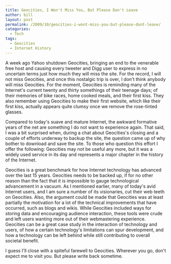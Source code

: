 ```yaml
---
title: Geocities, I Won't Miss You, But Please Don't Leave
author: bill
layout: post
permalink: /2009/10/geocities-i-wont-miss-you-but-please-dont-leave/
categories:
  - Tech
tags:
  - Geocities
  - Internet History
---
```

<!--[if gte mso 9]><xml> <w:WordDocument> <w:View>Normal</w:View> <w:Zoom>0</w:Zoom> <w:TrackMoves /> <w:TrackFormatting /> <w:PunctuationKerning /> <w:ValidateAgainstSchemas /> <w:SaveIfXMLInvalid>false</w:SaveIfXMLInvalid> <w:IgnoreMixedContent>false</w:IgnoreMixedContent> <w:AlwaysShowPlaceholderText>false</w:AlwaysShowPlaceholderText> <w:DoNotPromoteQF /> <w:LidThemeOther>EN-US</w:LidThemeOther> <w:LidThemeAsian>X-NONE</w:LidThemeAsian> <w:LidThemeComplexScript>X-NONE</w:LidThemeComplexScript> <w:Compatibility> <w:BreakWrappedTables /> <w:SnapToGridInCell /> <w:WrapTextWithPunct /> <w:UseAsianBreakRules /> <w:DontGrowAutofit /> <w:SplitPgBreakAndParaMark /> <w:DontVertAlignCellWithSp /> <w:DontBreakConstrainedForcedTables /> <w:DontVertAlignInTxbx /> <w:Word11KerningPairs /> <w:CachedColBalance /> </w:Compatibility> <w:BrowserLevel>MicrosoftInternetExplorer4</w:BrowserLevel> <m:mathPr> <m:mathFont m:val="Cambria Math" /> <m:brkBin m:val="before" /> <m:brkBinSub m:val="&#45;-" /> <m:smallFrac m:val="off" /> <m:dispDef /> <m:lMargin m:val="0" /> <m:rMargin m:val="0" /> <m:defJc m:val="centerGroup" /> <m:wrapIndent m:val="1440" /> <m:intLim m:val="subSup" /> <m:naryLim m:val="undOvr" /> </m:mathPr></w:WordDocument> </xml><![endif]-->

<!--[if gte mso 9]><xml> <w:LatentStyles DefLockedState="false" DefUnhideWhenUsed="true"   DefSemiHidden="true" DefQFormat="false" DefPriority="99"   LatentStyleCount="267"> <w:LsdException Locked="false" Priority="0" SemiHidden="false"    UnhideWhenUsed="false" QFormat="true" Name="Normal" /> <w:LsdException Locked="false" Priority="9" SemiHidden="false"    UnhideWhenUsed="false" QFormat="true" Name="heading 1" /> <w:LsdException Locked="false" Priority="9" QFormat="true" Name="heading 2" /> <w:LsdException Locked="false" Priority="9" QFormat="true" Name="heading 3" /> <w:LsdException Locked="false" Priority="9" QFormat="true" Name="heading 4" /> <w:LsdException Locked="false" Priority="9" QFormat="true" Name="heading 5" /> <w:LsdException Locked="false" Priority="9" QFormat="true" Name="heading 6" /> <w:LsdException Locked="false" Priority="9" QFormat="true" Name="heading 7" /> <w:LsdException Locked="false" Priority="9" QFormat="true" Name="heading 8" /> <w:LsdException Locked="false" Priority="9" QFormat="true" Name="heading 9" /> <w:LsdException Locked="false" Priority="39" Name="toc 1" /> <w:LsdException Locked="false" Priority="39" Name="toc 2" /> <w:LsdException Locked="false" Priority="39" Name="toc 3" /> <w:LsdException Locked="false" Priority="39" Name="toc 4" /> <w:LsdException Locked="false" Priority="39" Name="toc 5" /> <w:LsdException Locked="false" Priority="39" Name="toc 6" /> <w:LsdException Locked="false" Priority="39" Name="toc 7" /> <w:LsdException Locked="false" Priority="39" Name="toc 8" /> <w:LsdException Locked="false" Priority="39" Name="toc 9" /> <w:LsdException Locked="false" Priority="35" QFormat="true" Name="caption" /> <w:LsdException Locked="false" Priority="10" SemiHidden="false"    UnhideWhenUsed="false" QFormat="true" Name="Title" /> <w:LsdException Locked="false" Priority="1" Name="Default Paragraph Font" /> <w:LsdException Locked="false" Priority="11" SemiHidden="false"    UnhideWhenUsed="false" QFormat="true" Name="Subtitle" /> <w:LsdException Locked="false" Priority="22" SemiHidden="false"    UnhideWhenUsed="false" QFormat="true" Name="Strong" /> <w:LsdException Locked="false" Priority="20" SemiHidden="false"    UnhideWhenUsed="false" QFormat="true" Name="Emphasis" /> <w:LsdException Locked="false" Priority="59" SemiHidden="false"    UnhideWhenUsed="false" Name="Table Grid" /> <w:LsdException Locked="false" UnhideWhenUsed="false" Name="Placeholder Text" /> <w:LsdException Locked="false" Priority="1" SemiHidden="false"    UnhideWhenUsed="false" QFormat="true" Name="No Spacing" /> <w:LsdException Locked="false" Priority="60" SemiHidden="false"    UnhideWhenUsed="false" Name="Light Shading" /> <w:LsdException Locked="false" Priority="61" SemiHidden="false"    UnhideWhenUsed="false" Name="Light List" /> <w:LsdException Locked="false" Priority="62" SemiHidden="false"    UnhideWhenUsed="false" Name="Light Grid" /> <w:LsdException Locked="false" Priority="63" SemiHidden="false"    UnhideWhenUsed="false" Name="Medium Shading 1" /> <w:LsdException Locked="false" Priority="64" SemiHidden="false"    UnhideWhenUsed="false" Name="Medium Shading 2" /> <w:LsdException Locked="false" Priority="65" SemiHidden="false"    UnhideWhenUsed="false" Name="Medium List 1" /> <w:LsdException Locked="false" Priority="66" SemiHidden="false"    UnhideWhenUsed="false" Name="Medium List 2" /> <w:LsdException Locked="false" Priority="67" SemiHidden="false"    UnhideWhenUsed="false" Name="Medium Grid 1" /> <w:LsdException Locked="false" Priority="68" SemiHidden="false"    UnhideWhenUsed="false" Name="Medium Grid 2" /> <w:LsdException Locked="false" Priority="69" SemiHidden="false"    UnhideWhenUsed="false" Name="Medium Grid 3" /> <w:LsdException Locked="false" Priority="70" SemiHidden="false"    UnhideWhenUsed="false" Name="Dark List" /> <w:LsdException Locked="false" Priority="71" SemiHidden="false"    UnhideWhenUsed="false" Name="Colorful Shading" /> <w:LsdException Locked="false" Priority="72" SemiHidden="false"    UnhideWhenUsed="false" Name="Colorful List" /> <w:LsdException Locked="false" Priority="73" SemiHidden="false"    UnhideWhenUsed="false" Name="Colorful Grid" /> <w:LsdException Locked="false" Priority="60" SemiHidden="false"    UnhideWhenUsed="false" Name="Light Shading Accent 1" /> <w:LsdException Locked="false" Priority="61" SemiHidden="false"    UnhideWhenUsed="false" Name="Light List Accent 1" /> <w:LsdException Locked="false" Priority="62" SemiHidden="false"    UnhideWhenUsed="false" Name="Light Grid Accent 1" /> <w:LsdException Locked="false" Priority="63" SemiHidden="false"    UnhideWhenUsed="false" Name="Medium Shading 1 Accent 1" /> <w:LsdException Locked="false" Priority="64" SemiHidden="false"    UnhideWhenUsed="false" Name="Medium Shading 2 Accent 1" /> <w:LsdException Locked="false" Priority="65" SemiHidden="false"    UnhideWhenUsed="false" Name="Medium List 1 Accent 1" /> <w:LsdException Locked="false" UnhideWhenUsed="false" Name="Revision" /> <w:LsdException Locked="false" Priority="34" SemiHidden="false"    UnhideWhenUsed="false" QFormat="true" Name="List Paragraph" /> <w:LsdException Locked="false" Priority="29" SemiHidden="false"    UnhideWhenUsed="false" QFormat="true" Name="Quote" /> <w:LsdException Locked="false" Priority="30" SemiHidden="false"    UnhideWhenUsed="false" QFormat="true" Name="Intense Quote" /> <w:LsdException Locked="false" Priority="66" SemiHidden="false"    UnhideWhenUsed="false" Name="Medium List 2 Accent 1" /> <w:LsdException Locked="false" Priority="67" SemiHidden="false"    UnhideWhenUsed="false" Name="Medium Grid 1 Accent 1" /> <w:LsdException Locked="false" Priority="68" SemiHidden="false"    UnhideWhenUsed="false" Name="Medium Grid 2 Accent 1" /> <w:LsdException Locked="false" Priority="69" SemiHidden="false"    UnhideWhenUsed="false" Name="Medium Grid 3 Accent 1" /> <w:LsdException Locked="false" Priority="70" SemiHidden="false"    UnhideWhenUsed="false" Name="Dark List Accent 1" /> <w:LsdException Locked="false" Priority="71" SemiHidden="false"    UnhideWhenUsed="false" Name="Colorful Shading Accent 1" /> <w:LsdException Locked="false" Priority="72" SemiHidden="false"    UnhideWhenUsed="false" Name="Colorful List Accent 1" /> <w:LsdException Locked="false" Priority="73" SemiHidden="false"    UnhideWhenUsed="false" Name="Colorful Grid Accent 1" /> <w:LsdException Locked="false" Priority="60" SemiHidden="false"    UnhideWhenUsed="false" Name="Light Shading Accent 2" /> <w:LsdException Locked="false" Priority="61" SemiHidden="false"    UnhideWhenUsed="false" Name="Light List Accent 2" /> <w:LsdException Locked="false" Priority="62" SemiHidden="false"    UnhideWhenUsed="false" Name="Light Grid Accent 2" /> <w:LsdException Locked="false" Priority="63" SemiHidden="false"    UnhideWhenUsed="false" Name="Medium Shading 1 Accent 2" /> <w:LsdException Locked="false" Priority="64" SemiHidden="false"    UnhideWhenUsed="false" Name="Medium Shading 2 Accent 2" /> <w:LsdException Locked="false" Priority="65" SemiHidden="false"    UnhideWhenUsed="false" Name="Medium List 1 Accent 2" /> <w:LsdException Locked="false" Priority="66" SemiHidden="false"    UnhideWhenUsed="false" Name="Medium List 2 Accent 2" /> <w:LsdException Locked="false" Priority="67" SemiHidden="false"    UnhideWhenUsed="false" Name="Medium Grid 1 Accent 2" /> <w:LsdException Locked="false" Priority="68" SemiHidden="false"    UnhideWhenUsed="false" Name="Medium Grid 2 Accent 2" /> <w:LsdException Locked="false" Priority="69" SemiHidden="false"    UnhideWhenUsed="false" Name="Medium Grid 3 Accent 2" /> <w:LsdException Locked="false" Priority="70" SemiHidden="false"    UnhideWhenUsed="false" Name="Dark List Accent 2" /> <w:LsdException Locked="false" Priority="71" SemiHidden="false"    UnhideWhenUsed="false" Name="Colorful Shading Accent 2" /> <w:LsdException Locked="false" Priority="72" SemiHidden="false"    UnhideWhenUsed="false" Name="Colorful List Accent 2" /> <w:LsdException Locked="false" Priority="73" SemiHidden="false"    UnhideWhenUsed="false" Name="Colorful Grid Accent 2" /> <w:LsdException Locked="false" Priority="60" SemiHidden="false"    UnhideWhenUsed="false" Name="Light Shading Accent 3" /> <w:LsdException Locked="false" Priority="61" SemiHidden="false"    UnhideWhenUsed="false" Name="Light List Accent 3" /> <w:LsdException Locked="false" Priority="62" SemiHidden="false"    UnhideWhenUsed="false" Name="Light Grid Accent 3" /> <w:LsdException Locked="false" Priority="63" SemiHidden="false"    UnhideWhenUsed="false" Name="Medium Shading 1 Accent 3" /> <w:LsdException Locked="false" Priority="64" SemiHidden="false"    UnhideWhenUsed="false" Name="Medium Shading 2 Accent 3" /> <w:LsdException Locked="false" Priority="65" SemiHidden="false"    UnhideWhenUsed="false" Name="Medium List 1 Accent 3" /> <w:LsdException Locked="false" Priority="66" SemiHidden="false"    UnhideWhenUsed="false" Name="Medium List 2 Accent 3" /> <w:LsdException Locked="false" Priority="67" SemiHidden="false"    UnhideWhenUsed="false" Name="Medium Grid 1 Accent 3" /> <w:LsdException Locked="false" Priority="68" SemiHidden="false"    UnhideWhenUsed="false" Name="Medium Grid 2 Accent 3" /> <w:LsdException Locked="false" Priority="69" SemiHidden="false"    UnhideWhenUsed="false" Name="Medium Grid 3 Accent 3" /> <w:LsdException Locked="false" Priority="70" SemiHidden="false"    UnhideWhenUsed="false" Name="Dark List Accent 3" /> <w:LsdException Locked="false" Priority="71" SemiHidden="false"    UnhideWhenUsed="false" Name="Colorful Shading Accent 3" /> <w:LsdException Locked="false" Priority="72" SemiHidden="false"    UnhideWhenUsed="false" Name="Colorful List Accent 3" /> <w:LsdException Locked="false" Priority="73" SemiHidden="false"    UnhideWhenUsed="false" Name="Colorful Grid Accent 3" /> <w:LsdException Locked="false" Priority="60" SemiHidden="false"    UnhideWhenUsed="false" Name="Light Shading Accent 4" /> <w:LsdException Locked="false" Priority="61" SemiHidden="false"    UnhideWhenUsed="false" Name="Light List Accent 4" /> <w:LsdException Locked="false" Priority="62" SemiHidden="false"    UnhideWhenUsed="false" Name="Light Grid Accent 4" /> <w:LsdException Locked="false" Priority="63" SemiHidden="false"    UnhideWhenUsed="false" Name="Medium Shading 1 Accent 4" /> <w:LsdException Locked="false" Priority="64" SemiHidden="false"    UnhideWhenUsed="false" Name="Medium Shading 2 Accent 4" /> <w:LsdException Locked="false" Priority="65" SemiHidden="false"    UnhideWhenUsed="false" Name="Medium List 1 Accent 4" /> <w:LsdException Locked="false" Priority="66" SemiHidden="false"    UnhideWhenUsed="false" Name="Medium List 2 Accent 4" /> <w:LsdException Locked="false" Priority="67" SemiHidden="false"    UnhideWhenUsed="false" Name="Medium Grid 1 Accent 4" /> <w:LsdException Locked="false" Priority="68" SemiHidden="false"    UnhideWhenUsed="false" Name="Medium Grid 2 Accent 4" /> <w:LsdException Locked="false" Priority="69" SemiHidden="false"    UnhideWhenUsed="false" Name="Medium Grid 3 Accent 4" /> <w:LsdException Locked="false" Priority="70" SemiHidden="false"    UnhideWhenUsed="false" Name="Dark List Accent 4" /> <w:LsdException Locked="false" Priority="71" SemiHidden="false"    UnhideWhenUsed="false" Name="Colorful Shading Accent 4" /> <w:LsdException Locked="false" Priority="72" SemiHidden="false"    UnhideWhenUsed="false" Name="Colorful List Accent 4" /> <w:LsdException Locked="false" Priority="73" SemiHidden="false"    UnhideWhenUsed="false" Name="Colorful Grid Accent 4" /> <w:LsdException Locked="false" Priority="60" SemiHidden="false"    UnhideWhenUsed="false" Name="Light Shading Accent 5" /> <w:LsdException Locked="false" Priority="61" SemiHidden="false"    UnhideWhenUsed="false" Name="Light List Accent 5" /> <w:LsdException Locked="false" Priority="62" SemiHidden="false"    UnhideWhenUsed="false" Name="Light Grid Accent 5" /> <w:LsdException Locked="false" Priority="63" SemiHidden="false"    UnhideWhenUsed="false" Name="Medium Shading 1 Accent 5" /> <w:LsdException Locked="false" Priority="64" SemiHidden="false"    UnhideWhenUsed="false" Name="Medium Shading 2 Accent 5" /> <w:LsdException Locked="false" Priority="65" SemiHidden="false"    UnhideWhenUsed="false" Name="Medium List 1 Accent 5" /> <w:LsdException Locked="false" Priority="66" SemiHidden="false"    UnhideWhenUsed="false" Name="Medium List 2 Accent 5" /> <w:LsdException Locked="false" Priority="67" SemiHidden="false"    UnhideWhenUsed="false" Name="Medium Grid 1 Accent 5" /> <w:LsdException Locked="false" Priority="68" SemiHidden="false"    UnhideWhenUsed="false" Name="Medium Grid 2 Accent 5" /> <w:LsdException Locked="false" Priority="69" SemiHidden="false"    UnhideWhenUsed="false" Name="Medium Grid 3 Accent 5" /> <w:LsdException Locked="false" Priority="70" SemiHidden="false"    UnhideWhenUsed="false" Name="Dark List Accent 5" /> <w:LsdException Locked="false" Priority="71" SemiHidden="false"    UnhideWhenUsed="false" Name="Colorful Shading Accent 5" /> <w:LsdException Locked="false" Priority="72" SemiHidden="false"    UnhideWhenUsed="false" Name="Colorful List Accent 5" /> <w:LsdException Locked="false" Priority="73" SemiHidden="false"    UnhideWhenUsed="false" Name="Colorful Grid Accent 5" /> <w:LsdException Locked="false" Priority="60" SemiHidden="false"    UnhideWhenUsed="false" Name="Light Shading Accent 6" /> <w:LsdException Locked="false" Priority="61" SemiHidden="false"    UnhideWhenUsed="false" Name="Light List Accent 6" /> <w:LsdException Locked="false" Priority="62" SemiHidden="false"    UnhideWhenUsed="false" Name="Light Grid Accent 6" /> <w:LsdException Locked="false" Priority="63" SemiHidden="false"    UnhideWhenUsed="false" Name="Medium Shading 1 Accent 6" /> <w:LsdException Locked="false" Priority="64" SemiHidden="false"    UnhideWhenUsed="false" Name="Medium Shading 2 Accent 6" /> <w:LsdException Locked="false" Priority="65" SemiHidden="false"    UnhideWhenUsed="false" Name="Medium List 1 Accent 6" /> <w:LsdException Locked="false" Priority="66" SemiHidden="false"    UnhideWhenUsed="false" Name="Medium List 2 Accent 6" /> <w:LsdException Locked="false" Priority="67" SemiHidden="false"    UnhideWhenUsed="false" Name="Medium Grid 1 Accent 6" /> <w:LsdException Locked="false" Priority="68" SemiHidden="false"    UnhideWhenUsed="false" Name="Medium Grid 2 Accent 6" /> <w:LsdException Locked="false" Priority="69" SemiHidden="false"    UnhideWhenUsed="false" Name="Medium Grid 3 Accent 6" /> <w:LsdException Locked="false" Priority="70" SemiHidden="false"    UnhideWhenUsed="false" Name="Dark List Accent 6" /> <w:LsdException Locked="false" Priority="71" SemiHidden="false"    UnhideWhenUsed="false" Name="Colorful Shading Accent 6" /> <w:LsdException Locked="false" Priority="72" SemiHidden="false"    UnhideWhenUsed="false" Name="Colorful List Accent 6" /> <w:LsdException Locked="false" Priority="73" SemiHidden="false"    UnhideWhenUsed="false" Name="Colorful Grid Accent 6" /> <w:LsdException Locked="false" Priority="19" SemiHidden="false"    UnhideWhenUsed="false" QFormat="true" Name="Subtle Emphasis" /> <w:LsdException Locked="false" Priority="21" SemiHidden="false"    UnhideWhenUsed="false" QFormat="true" Name="Intense Emphasis" /> <w:LsdException Locked="false" Priority="31" SemiHidden="false"    UnhideWhenUsed="false" QFormat="true" Name="Subtle Reference" /> <w:LsdException Locked="false" Priority="32" SemiHidden="false"    UnhideWhenUsed="false" QFormat="true" Name="Intense Reference" /> <w:LsdException Locked="false" Priority="33" SemiHidden="false"    UnhideWhenUsed="false" QFormat="true" Name="Book Title" /> <w:LsdException Locked="false" Priority="37" Name="Bibliography" /> <w:LsdException Locked="false" Priority="39" QFormat="true" Name="TOC Heading" /> </w:LatentStyles> </xml><![endif]-->

<!--  /* Font Definitions */  @font-face 	{font-family:"Cambria Math"; 	panose-1:2 4 5 3 5 4 6 3 2 4; 	mso-font-charset:1; 	mso-generic-font-family:roman; 	mso-font-format:other; 	mso-font-pitch:variable; 	mso-font-signature:0 0 0 0 0 0;}  /* Style Definitions */  p.MsoNormal, li.MsoNormal, div.MsoNormal 	{mso-style-unhide:no; 	mso-style-qformat:yes; 	mso-style-parent:""; 	margin:0in; 	margin-bottom:.0001pt; 	mso-pagination:widow-orphan; 	font-size:12.0pt; 	font-family:"Times New Roman","serif"; 	mso-fareast-font-family:"Times New Roman";} p 	{mso-style-priority:99; 	mso-margin-top-alt:auto; 	margin-right:0in; 	mso-margin-bottom-alt:auto; 	margin-left:0in; 	mso-pagination:widow-orphan; 	font-size:12.0pt; 	font-family:"Times New Roman","serif"; 	mso-fareast-font-family:"Times New Roman";} .MsoChpDefault 	{mso-style-type:export-only; 	mso-default-props:yes; 	font-size:10.0pt; 	mso-ansi-font-size:10.0pt; 	mso-bidi-font-size:10.0pt;} @page Section1 	{size:8.5in 11.0in; 	margin:1.0in 1.25in 1.0in 1.25in; 	mso-header-margin:.5in; 	mso-footer-margin:.5in; 	mso-paper-source:0;} div.Section1 	{page:Section1;} -->

<!--[if gte mso 10]><br />
<mce:style><!    /* Style Definitions */  table.MsoNormalTable 	{mso-style-name:"Table Normal"; 	mso-tstyle-rowband-size:0; 	mso-tstyle-colband-size:0; 	mso-style-noshow:yes; 	mso-style-priority:99; 	mso-style-qformat:yes; 	mso-style-parent:""; 	mso-padding-alt:0in 5.4pt 0in 5.4pt; 	mso-para-margin:0in; 	mso-para-margin-bottom:.0001pt; 	mso-pagination:widow-orphan; 	font-size:11.0pt; 	font-family:"Calibri","sans-serif"; 	mso-ascii-font-family:Calibri; 	mso-ascii-theme-font:minor-latin; 	mso-fareast-font-family:"Times New Roman"; 	mso-fareast-theme-font:minor-fareast; 	mso-hansi-font-family:Calibri; 	mso-hansi-theme-font:minor-latin; 	mso-bidi-font-family:"Times New Roman"; 	mso-bidi-theme-font:minor-bidi;}  -->

<!--[endif]-->A week ago Yahoo shutdown Geocities, bringing an end to the venerable free host and causing every tweeter and Digg user to express in no uncertain terms just how much they will miss the site. For the record, I will not miss Geocities, and once this nostalgic trip is over, I don't think anybody will miss Geocities. For the moment, Geocities is reminding many of the Internet's current twenty and thirty somethings of their teenage days; of their memories of bike races, home cooked meals, and their first kiss. They also remember using Geocities to make their first website, which like their first kiss, actually appears quite clumsy once we remove the rose-tinted glasses.

Compared to today's suave and mature Internet, the awkward formative years of the net are something I do not want to experience again. That said, I was a bit surprised when, during a chat about Geocities's closing and a couple of efforts underway to backup the site, the question came up of why bother to download and save the site. To those who question this effort I offer the following: Geocities may not be useful any more, but it was a widely used service in its day and represents a major chapter in the history of the Internet.

Geocities is a great benchmark for how Internet technology has advanced over the last 15 years. Geocities needs to be backed up, if for no other reason than the fact that it is impossible to gauge technological advancement in a vacuum. As I mentioned earlier, many of today's avid Internet users, and I am sure a number of its visionaries, cut their web teeth on Geocities. Also, the argument could be made that Geocities was at least partially the motivation for a lot of the technical improvements that have occurred, such as blogs and wikis. While Geocities included ways for storing data and encouraging audience interaction, these tools were crude and left users wanting more out of their webmastering experience. Geocities can be a great case study in the interaction of technology and users, of how a certain technology's limitations can spur development, and how a technology can be left behind while still contributing to overall societal benefit.

I guess I'll close with a spiteful farewell to Geocities. Wherever you go, don't expect me to visit you. But please write back sometime.